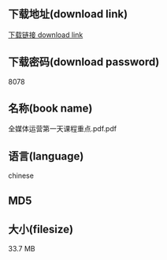 ## 下载地址(download link)
[下载链接 download link](https://tutu365.netlify.app/?s=%E5%85%A8%E5%AA%92%E4%BD%93%E8%BF%90%E8%90%A5%E7%AC%AC%E4%B8%80%E5%A4%A9%E8%AF%BE%E7%A8%8B%E9%87%8D%E7%82%B9.pdf)

## 下载密码(download password)
8078

## 名称(book name)
全媒体运营第一天课程重点.pdf.pdf

## 语言(language)
chinese

## MD5


## 大小(filesize)
33.7 MB
